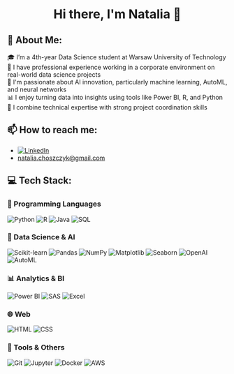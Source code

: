 <h1 align="center">
Hi there, I'm Natalia 👋
</h1>

## 💫 About Me:
🎓 I’m a 4th-year Data Science student at Warsaw University of Technology  
🏢 I have professional experience working in a corporate environment on real-world data science projects  
🧠 I'm passionate about AI innovation, particularly machine learning, AutoML, and neural networks  
📊 I enjoy turning data into insights using tools like Power BI, R, and Python  
🔄 I combine technical expertise with strong project coordination skills  

## 📫 How to reach me:
- [![LinkedIn](https://img.shields.io/badge/LinkedIn-%230077B5.svg?logo=linkedin&logoColor=white)](https://www.linkedin.com/in/your-profile/)  
- [natalia.choszczyk@gmail.com](mailto:natalia.choszczyk@gmail.com)

## 💻 Tech Stack:

### 🐍 Programming Languages  
![Python](https://img.shields.io/badge/python-3776AB.svg?style=for-the-badge&logo=python&logoColor=white) ![R](https://img.shields.io/badge/r-276DC3.svg?style=for-the-badge&logo=r&logoColor=white) ![Java](https://img.shields.io/badge/java-ED8B00.svg?style=for-the-badge&logo=java&logoColor=white) ![SQL](https://img.shields.io/badge/sql-336791.svg?style=for-the-badge&logo=postgresql&logoColor=white)

### 🧪 Data Science & AI  
![Scikit-learn](https://img.shields.io/badge/scikit--learn-F7931E.svg?style=for-the-badge&logo=scikit-learn&logoColor=white) ![Pandas](https://img.shields.io/badge/pandas-150458.svg?style=for-the-badge&logo=pandas&logoColor=white) ![NumPy](https://img.shields.io/badge/numpy-013243.svg?style=for-the-badge&logo=numpy&logoColor=white) ![Matplotlib](https://img.shields.io/badge/matplotlib-ffffff.svg?style=for-the-badge&logo=matplotlib&logoColor=black) ![Seaborn](https://img.shields.io/badge/seaborn-3776AB.svg?style=for-the-badge&logoColor=white) ![OpenAI](https://img.shields.io/badge/OpenAI-412991.svg?style=for-the-badge&logo=openai&logoColor=white) ![AutoML](https://img.shields.io/badge/AutoML-blueviolet?style=for-the-badge)

### 📊 Analytics & BI  
![Power BI](https://img.shields.io/badge/power%20bi-F2C811.svg?style=for-the-badge&logo=powerbi&logoColor=black) ![SAS](https://img.shields.io/badge/SAS%20Viya-0085C3.svg?style=for-the-badge&logoColor=white) ![Excel](https://img.shields.io/badge/Excel-217346?style=for-the-badge&logo=microsoft-excel&logoColor=white)

### 🌐 Web  
![HTML](https://img.shields.io/badge/html5-E34F26.svg?style=for-the-badge&logo=html5&logoColor=white) ![CSS](https://img.shields.io/badge/css3-1572B6.svg?style=for-the-badge&logo=css3&logoColor=white)

### 🔧 Tools & Others  
![Git](https://img.shields.io/badge/git-F05033.svg?style=for-the-badge&logo=git&logoColor=white) ![Jupyter](https://img.shields.io/badge/jupyter-F37626.svg?style=for-the-badge&logo=jupyter&logoColor=white) ![Docker](https://img.shields.io/badge/docker-2496ED.svg?style=for-the-badge&logo=docker&logoColor=white) ![AWS](https://img.shields.io/badge/AWS-232F3E.svg?style=for-the-badge&logo=amazon-aws&logoColor=white)


